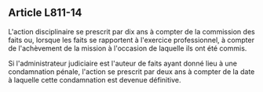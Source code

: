 Article L811-14
----
L'action disciplinaire se prescrit par dix ans à compter de la commission des
faits ou, lorsque les faits se rapportent à l'exercice professionnel, à compter
de l'achèvement de la mission à l'occasion de laquelle ils ont été commis.

Si l'administrateur judiciaire est l'auteur de faits ayant donné lieu à une
condamnation pénale, l'action se prescrit par deux ans à compter de la date à
laquelle cette condamnation est devenue définitive.
